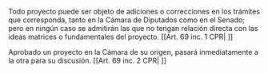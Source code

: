 Todo proyecto puede ser objeto de adiciones o correcciones en los trámites que corresponda, tanto en la Cámara de Diputados como en el Senado; pero en ningún caso se admitirán las que no tengan relación directa con las ideas matrices o fundamentales del proyecto. [[Art. 69 inc. 1 CPR| ]]

Aprobado un proyecto en la Cámara de su origen, pasará inmediatamente a la otra para su discusión. [[Art. 69 inc. 2 CPR| ]]